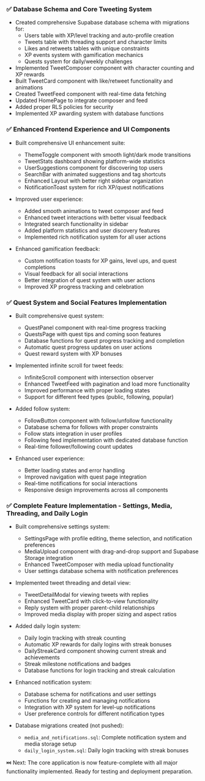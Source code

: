 ### ✅ Database Schema and Core Tweeting System
- Created comprehensive Supabase database schema with migrations for:
  - Users table with XP/level tracking and auto-profile creation
  - Tweets table with threading support and character limits
  - Likes and retweets tables with unique constraints
  - XP events system with gamification mechanics
  - Quests system for daily/weekly challenges
- Implemented TweetComposer component with character counting and XP rewards
- Built TweetCard component with like/retweet functionality and animations
- Created TweetFeed component with real-time data fetching
- Updated HomePage to integrate composer and feed
- Added proper RLS policies for security
- Implemented XP awarding system with database functions
### ✅ Enhanced Frontend Experience and UI Components

- Built comprehensive UI enhancement suite:
  - ThemeToggle component with smooth light/dark mode transitions
  - TweetStats dashboard showing platform-wide statistics
  - UserSuggestions component for discovering top users
  - SearchBar with animated suggestions and tag shortcuts
  - Enhanced Layout with better right sidebar organization
  - NotificationToast system for rich XP/quest notifications

- Improved user experience:
  - Added smooth animations to tweet composer and feed
  - Enhanced tweet interactions with better visual feedback
  - Integrated search functionality in sidebar
  - Added platform statistics and user discovery features
  - Implemented rich notification system for all user actions

- Enhanced gamification feedback:
  - Custom notification toasts for XP gains, level ups, and quest completions
  - Visual feedback for all social interactions
  - Better integration of quest system with user actions
  - Improved XP progress tracking and celebration

### ✅ Quest System and Social Features Implementation

- Built comprehensive quest system:
  - QuestPanel component with real-time progress tracking
  - QuestsPage with quest tips and coming soon features
  - Database functions for quest progress tracking and completion
  - Automatic quest progress updates on user actions
  - Quest reward system with XP bonuses

- Implemented infinite scroll for tweet feeds:
  - InfiniteScroll component with intersection observer
  - Enhanced TweetFeed with pagination and load more functionality
  - Improved performance with proper loading states
  - Support for different feed types (public, following, popular)

- Added follow system:
  - FollowButton component with follow/unfollow functionality
  - Database schema for follows with proper constraints
  - Follow stats integration in user profiles
  - Following feed implementation with dedicated database function
  - Real-time follower/following count updates

- Enhanced user experience:
  - Better loading states and error handling
  - Improved navigation with quest page integration
  - Real-time notifications for social interactions
  - Responsive design improvements across all components

### ✅ Complete Feature Implementation - Settings, Media, Threading, and Daily Login

- Built comprehensive settings system:
  - SettingsPage with profile editing, theme selection, and notification preferences
  - MediaUpload component with drag-and-drop support and Supabase Storage integration
  - Enhanced TweetComposer with media upload functionality
  - User settings database schema with notification preferences

- Implemented tweet threading and detail view:
  - TweetDetailModal for viewing tweets with replies
  - Enhanced TweetCard with click-to-view functionality
  - Reply system with proper parent-child relationships
  - Improved media display with proper sizing and aspect ratios

- Added daily login system:
  - Daily login tracking with streak counting
  - Automatic XP rewards for daily logins with streak bonuses
  - DailyStreakCard component showing current streak and achievements
  - Streak milestone notifications and badges
  - Database functions for login tracking and streak calculation

- Enhanced notification system:
  - Database schema for notifications and user settings
  - Functions for creating and managing notifications
  - Integration with XP system for level-up notifications
  - User preference controls for different notification types

- Database migrations created (not pushed):
  - `media_and_notifications.sql`: Complete notification system and media storage setup
  - `daily_login_system.sql`: Daily login tracking with streak bonuses

⏭️ Next: The core application is now feature-complete with all major functionality implemented. Ready for testing and deployment preparation.
